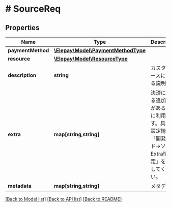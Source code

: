 # # SourceReq

## Properties

Name | Type | Description | Notes
------------ | ------------- | ------------- | -------------
**paymentMethod** | [**\Elepay\Model\PaymentMethodType**](PaymentMethodType.md) |  | [optional] 
**resource** | [**\Elepay\Model\ResourceType**](ResourceType.md) |  | [optional] 
**description** | **string** | カスタマソースに関する説明 | [optional] 
**extra** | **map[string,string]** | 決済に関する追加情報がある場合に利用します。具体的設定情報は「開発ガイド-&gt;ソースExtra情報設定」を参照してください。 | [optional] 
**metadata** | **map[string,string]** | メタデータ | [optional] 

[[Back to Model list]](../../README.md#documentation-for-models) [[Back to API list]](../../README.md#documentation-for-api-endpoints) [[Back to README]](../../README.md)



